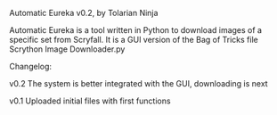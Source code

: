 Automatic Eureka v0.2, by Tolarian Ninja

Automatic Eureka is a tool written in Python to download images of a specific set from Scryfall.
It is a GUI version of the Bag of Tricks file Scrython Image Downloader.py

Changelog:

v0.2
The system is better integrated with the GUI, downloading is next

v0.1
Uploaded initial files with first functions
